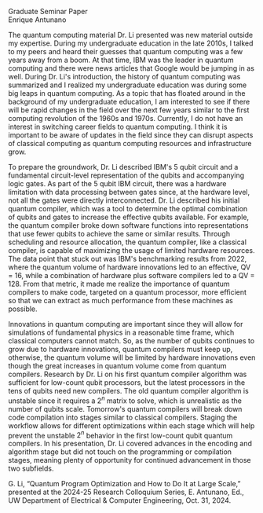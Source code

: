 Graduate Seminar Paper <br>
Enrique Antunano <br>

The quantum computing material Dr. Li presented was new material outside my expertise. During my undergraduate education in the late 2010s, I talked to my peers and heard their guesses that quantum computing was a few years away from a boom. At that time, IBM was the leader in quantum computing and there were news articles that Google would be jumping in as well. During Dr. Li's introduction, the history of quantum computing was summarized and I realized my undergraduate education was during some big leaps in quantum computing. As a topic that has floated around in the background of my undergraduate education, I am interested to see if there will be rapid changes in the field over the next few years similar to the first computing revolution of the 1960s and 1970s. Currently, I do not have an interest in switching career fields to quantum computing. I think it is important to be aware of updates in the field since they can disrupt aspects of classical computing as quantum computing resources and infrastructure grow.

To prepare the groundwork, Dr. Li described IBM's 5 qubit circuit and a fundamental circuit-level representation of the qubits and accompanying logic gates. As part of the 5 qubit IBM circuit, there was a hardware limitation with data processing between gates since, at the hardware level, not all the gates were directly interconnected. Dr. Li described his initial quantum compiler, which was a tool to determine the optimal combination of qubits and gates to increase the effective qubits available. For example, the quantum compiler broke down software functions into representations that use fewer qubits to achieve the same or similar results. Through scheduling and resource allocation, the quantum compiler, like a classical compiler, is capable of maximizing the usage of limited hardware resources. The data point that stuck out was IBM's benchmarking results from 2022, where the quantum volume of hardware innovations led to an effective, QV = 16, while a combination of hardware plus software compilers led to a QV = 128. From that metric, it made me realize the importance of quantum compilers to make code, targeted on a quantum processor, more efficient so that we can extract as much performance from these machines as possible.

Innovations in quantum computing are important since they will allow for simulations of fundamental physics in a reasonable time frame, which classical computers cannot match. So, as the number of qubits continues to grow due to hardware innovations, quantum compilers must keep up, otherwise, the quantum volume will be limited by hardware innovations even though the great increases in quantum volume come from quantum compilers. Research by Dr. Li on his first quantum compiler algorithm was sufficient for low-count qubit processors, but the latest processors in the tens of qubits need new compilers. The old quantum compiler algorithm is unstable since it requires a $2^n$ matrix to solve, which is unrealistic as the number of qubits scale. Tomorrow's quantum compilers will break down code compilation into stages similar to classical compilers. Staging the workflow allows for different optimizations within each stage which will help prevent the unstable $2^n$ behavior in the first low-count qubit quantum compilers. In his presentation, Dr. Li covered advances in the encoding and algorithm stage but did not touch on the programming or compilation stages, meaning plenty of opportunity for continued advancement in those two subfields.

G. Li, “Quantum Program Optimization and How to Do It at Large Scale,”  presented at the 2024-25 Research Colloquium Series, E. Antunano, Ed.,  UW Department of Electrical & Computer Engineering, Oct. 31, 2024.